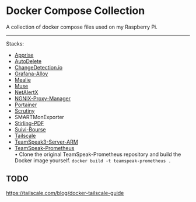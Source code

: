 # Docker Compose Collection

A collection of docker compose files used on my Raspberry Pi.

---

Stacks:<br/>
- [Apprise](https://github.com/caronc/apprise)<br/>
- [AutoDelete](https://github.com/riking/AutoDelete)<br/>
- [ChangeDetection.io](https://github.com/dgtlmoon/changedetection.io)<br/>
- [Grafana-Alloy](https://github.com/grafana/alloy)<br/>
- [Mealie](https://github.com/mealie-recipes/mealie)<br/>
- [Muse](https://github.com/museofficial/muse)<br/>
- [NetAlertX](https://github.com/jokob-sk/NetAlertX)<br/>
- [NGNIX-Proxy-Manager](https://github.com/NginxProxyManager/nginx-proxy-manager)<br/>
- [Portainer](https://github.com/portainer/portainer)<br/>
- [Scrutiny](https://github.com/AnalogJ/scrutiny)<br/>
- SMARTMonExporter<br/>
- [Stirling-PDF](https://github.com/Stirling-Tools/Stirling-PDF)<br/>
- [Suivi-Bourse](https://github.com/pbrissaud/suivi-bourse)<br/>
- [Tailscale](https://hub.docker.com/r/tailscale/tailscale)<br/>
- [TeamSpeak3-Server-ARM](https://github.com/ertagh/teamspeak3-server-arm)<br/>
- [TeamSpeak-Prometheus](https://github.com/TilmannF/teamspeak-prometheus)<br/>
• Clone the original TeamSpeak-Prometheus repository and build the Docker image yourself. `docker build -t teamspeak-prometheus .`<br/>

## TODO

https://tailscale.com/blog/docker-tailscale-guide
